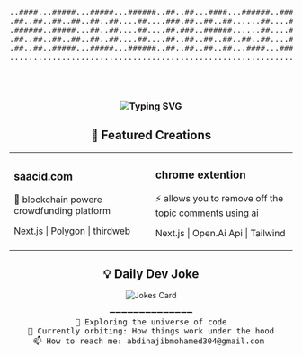 <!-- ASCII Art Header with your name -->
<div align="center">
  <pre>                                             
                                              


..####...#####...#####...######..##..##...####...######..######..#####..
.##..##..##..##..##..##....##....###.##..##..##......##....##....##..##.
.######..#####...##..##....##....##.###..######......##....##....#####..
.##..##..##..##..##..##....##....##..##..##..##..##..##....##....##..##.
.##..##..#####...#####...######..##..##..##..##...####...######..#####..
........................................................................



  </pre>

<!-- Animated greeting -->
<h3 align="center">
  <img src="https://readme-typing-svg.herokuapp.com?font=Fira+Code&pause=1000&color=00F718&center=true&vCenter=true&width=435&lines=nerd+dev;i+love+under+the+hood" alt="Typing SVG" />
</h3>

<!-- GitHub Stats Cube -->
<!--- <div align="center">
  <img src="https://github-readme-stats.vercel.app/api?username=najiibmohamed11&show_icons=true&theme=dark&count_private=true&include_all_commits=true" alt="GitHub Stats" width="400"/>
  <img src="https://github-readme-stats.vercel.app/api/top-langs/?username=najiibmohamed11&layout=compact&theme=dark" alt="Top Langs" width="300"/>
</div> -->

<!-- Tech Stack Galaxy
<h2 align="center">🚀 Tech Arsenal</h2>
<div align="center">
  <img src="https://skillicons.dev/icons?i=nextjs,ts,react,redux,nodejs,express,mongodb,postgresql,docker,git,py,php,dart,flutter,redis,digitalocean,ubuntu&perline=8" alt="Tech Stack" />
</div>
-->
<!-- Project Showcase -->
<h2 align="center">🚀 Featured Creations</h2>
<table align="center">
  <tr>
    <td width="50%">
      <h3>saacid.com</h3>
      <p>🔮 blockchain powere crowdfunding platform</p>
      <p>Next.js | Polygon | thirdweb </p>
    </td>
    <td width="50%">
      <h3>chrome extention</h3>
      <p>⚡ allows you to remove off the topic comments using ai</p>
      <p>Next.js | Open.Ai Api | Tailwind</p>
    </td>
  </tr>
</table>

<!-- Coding Activity Snake 
<h2 align="center">🐍 Contribution Serpent</h2>
<div align="center">
  <img src="https://raw.githubusercontent.com/Platane/snk/output/github-contribution-grid-snake.svg" />
</div> -->



<!-- Random Dev Joke -->
<h2 align="center">💡 Daily Dev Joke</h2>
<div align="center">
  <img src="https://readme-jokes.vercel.app/api?theme=dark" alt="Jokes Card" />
</div>

<!-- Footer ASCII -->
<div align="center">
  <pre>
➖➖➖➖➖➖➖➖➖➖➖➖➖➖
🚀 Exploring the universe of code
🌌 Currently orbiting: How things work under the hood
📫 How to reach me: abdinajibmohamed304@gmail.com 
  </pre>
</div>
